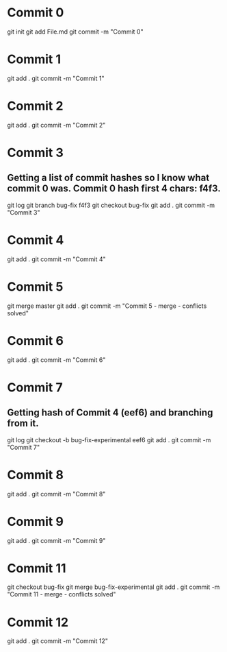 # Commit 0
git init
git add File.md
git commit -m "Commit 0"
# Commit 1
git add .
git commit -m "Commit 1"
# Commit 2
git add .
git commit -m "Commit 2"
# Commit 3
## Getting a list of commit hashes so I know what commit 0 was. Commit 0 hash first 4 chars: f4f3.
git log
git branch bug-fix f4f3
git checkout bug-fix
git add .
git commit -m "Commit 3"
# Commit 4
git add .
git commit -m "Commit 4"
# Commit 5
git merge master
git add .
git commit -m "Commit 5 - merge - conflicts solved"
# Commit 6
git add .
git commit -m "Commit 6"
# Commit 7
## Getting hash of Commit 4 (eef6) and branching from it.
git log
git checkout -b bug-fix-experimental eef6
git add .
git commit -m "Commit 7"
# Commit 8
git add .
git commit -m "Commit 8"
# Commit 9
git add .
git commit -m "Commit 9"
# Commit 11
git checkout bug-fix
git merge bug-fix-experimental
git add .
git commit -m "Commit 11 - merge - conflicts solved"
# Commit 12
git add .
git commit -m "Commit 12"